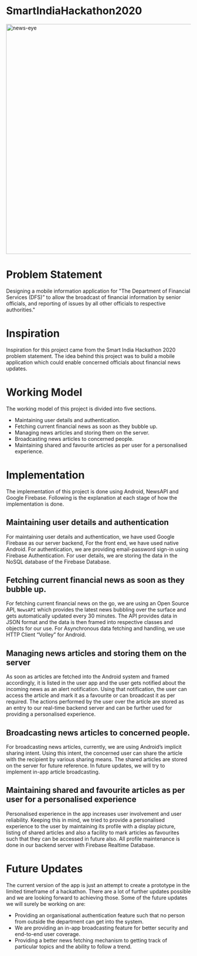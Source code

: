 # SmartIndiaHackathon2020
<img width="625" alt="news-eye" src="https://user-images.githubusercontent.com/31325068/199163739-d984cf97-910f-49a4-9d93-23d3e3182ddf.png">

# Problem Statement
Designing a mobile information application for "The Department of Financial Services (DFS)” to allow the broadcast of financial information by senior officials, and reporting of issues by all other officials to respective authorities."
# Inspiration
Inspiration for this project came from the Smart India Hackathon 2020 problem statement. The idea behind this project was to build a mobile application which could enable concerned officials about financial news updates.
# Working Model
The working model of this project is divided into five sections.
- Maintaining user details and authentication.
- Fetching current financial news as soon as they bubble up.
- Managing news articles and storing them on the server.
- Broadcasting news articles to concerned people.
- Maintaining shared and favourite articles as per user for a personalised experience.
# Implementation
The implementation of this project is done using Android, NewsAPI and Google Firebase. 
Following is the explanation at each stage of how the implementation is done.
## Maintaining user details and authentication
For maintaining user details and authentication, we have used Google Firebase as our server backend, For the front end, we have used native Android. For authentication, we are providing email-password sign-in using Firebase Authentication. For user details, we are storing the data in the NoSQL database of the Firebase Database.
## Fetching current financial news as soon as they bubble up.
For fetching current financial news on the go, we are using an Open Source API, `NewsAPI` which provides the latest news bubbling over the surface and gets automatically updated every 30 minutes. The API provides data in JSON format and the data is then framed into respective classes and objects for our use. For Asynchronous data fetching and handling, we use HTTP Client “Volley” for Android.
## Managing news articles and storing them on the server
As soon as articles are fetched into the Android system and framed accordingly, it is listed in the user app and the user gets notified about the incoming news as an alert notification. Using that notification, the user can access the article and mark it as a favourite or can broadcast it as per required. The actions performed by the user over the article are stored as an entry to our real-time backend server and can be further used for providing a personalised experience.
## Broadcasting news articles to concerned people.
For broadcasting news articles, currently, we are using Android’s implicit sharing intent. Using this intent, the concerned user can share the article with the recipient by various sharing means. The shared articles are stored on the server for future reference. In future updates, we will try to implement in-app article broadcasting.
## Maintaining shared and favourite articles as per user for a personalised experience
Personalised experience in the app increases user involvement and user reliability. Keeping this in mind, we tried to provide a personalised experience to the user by maintaining its profile with a display picture, listing of shared articles and also a facility to mark articles as favourites such that they can be accessed in future also. All profile maintenance is done in our backend server with Firebase Realtime Database.
# Future Updates
The current version of the app is just an attempt to create a prototype in the limited timeframe of a hackathon.
There are a lot of further updates possible and we are looking forward to achieving those. Some of the future updates we will surely be working on are:
- Providing an organisational authentication feature such that no person from outside the department can get into the system.
- We are providing an in-app broadcasting feature for better security and end-to-end user coverage.
- Providing a better news fetching mechanism to getting track of particular topics and the ability to follow a trend.
